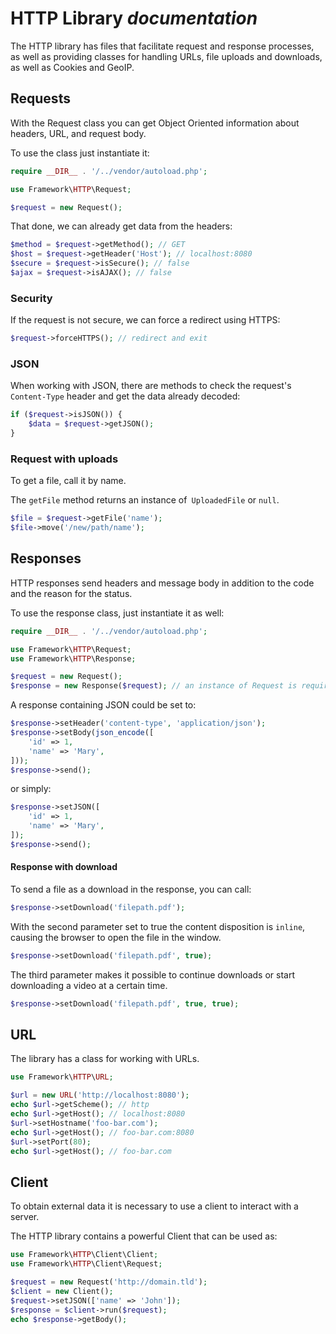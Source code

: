 # HTTP Library *documentation*

The HTTP library has files that facilitate request and response processes, as well as providing classes for handling URLs, file uploads and downloads, as well as Cookies and GeoIP.

## Requests

With the Request class you can get Object Oriented information about headers, URL, and request body.

To use the class just instantiate it:

```php
require __DIR__ . '/../vendor/autoload.php';

use Framework\HTTP\Request;

$request = new Request();
```

That done, we can already get data from the headers:

```php
$method = $request->getMethod(); // GET
$host = $request->getHeader('Host'); // localhost:8080
$secure = $request->isSecure(); // false
$ajax = $request->isAJAX(); // false
```

### Security

If the request is not secure, we can force a redirect using HTTPS:

```php
$request->forceHTTPS(); // redirect and exit
```

### JSON

When working with JSON, there are methods to check the request's `Content-Type` header and get the data already decoded:

```php
if ($request->isJSON()) {
    $data = $request->getJSON();
}
```

### Request with uploads

To get a file, call it by name.

The `getFile` method returns an instance of` UploadedFile` or `null`.

```php
$file = $request->getFile('name');
$file->move('/new/path/name');
```

## Responses

HTTP responses send headers and message body in addition to the code and the reason for the status.

To use the response class, just instantiate it as well:

```php
require __DIR__ . '/../vendor/autoload.php';

use Framework\HTTP\Request;
use Framework\HTTP\Response;

$request = new Request();
$response = new Response($request); // an instance of Request is required
```

A response containing JSON could be set to:

```php
$response->setHeader('content-type', 'application/json');
$response->setBody(json_encode([
    'id' => 1,
    'name' => 'Mary',
]));
$response->send();
```

or simply:

```php
$response->setJSON([
    'id' => 1,
    'name' => 'Mary',
]);
$response->send();
```

#### Response with download

To send a file as a download in the response, you can call:

```php
$response->setDownload('filepath.pdf');
```

With the second parameter set to true the content disposition is `inline`, causing the browser to open the file in the window.

```php
$response->setDownload('filepath.pdf', true);
```

The third parameter makes it possible to continue downloads or start downloading a video at a certain time.

```php
$response->setDownload('filepath.pdf', true, true);
```

## URL
 
The library has a class for working with URLs.
 
```php
use Framework\HTTP\URL;

$url = new URL('http://localhost:8080');
echo $url->getScheme(); // http
echo $url->getHost(); // localhost:8080
$url->setHostname('foo-bar.com');
echo $url->getHost(); // foo-bar.com:8080
$url->setPort(80);
echo $url->getHost(); // foo-bar.com
```

## Client

To obtain external data it is necessary to use a client to interact with a server.

The HTTP library contains a powerful Client that can be used as:

```php
use Framework\HTTP\Client\Client;
use Framework\HTTP\Client\Request;

$request = new Request('http://domain.tld');
$client = new Client();
$request->setJSON(['name' => 'John']);
$response = $client->run($request);
echo $response->getBody();
```
